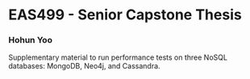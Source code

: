 # EAS499 - Senior Capstone Thesis
### Hohun Yoo

Supplementary material to run performance tests on three NoSQL databases: MongoDB, Neo4j, and Cassandra.


